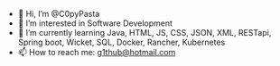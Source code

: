 - 👋 Hi, I’m @C0pyPasta
- 👀 I’m interested in Software Development
- 🌱 I’m currently learning Java, HTML, JS, CSS, JSON, XML, RESTapi, Spring boot, Wicket, SQL, Docker, Rancher, Kubernetes
- 📫 How to reach me: g1thub@hotmail.com

<!---
C0pyPasta/C0pyPasta is a ✨ special ✨ repository because its `README.md` (this file) appears on your GitHub profile.
You can click the Preview link to take a look at your changes.
--->
